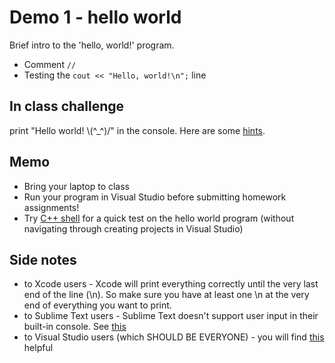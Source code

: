 # Demo 1 - hello world

Brief intro to the 'hello, world!' program. 
* Comment `//`
* Testing the `cout << "Hello, world!\n";` line

## In class challenge
print "Hello world! \\(^_^)/" in the console. Here are some [hints](http://stackoverflow.com/questions/1650981/how-do-you-output-the-symbol-using-cout).

## Memo
* Bring your laptop to class
* Run your program in Visual Studio before submitting homework assignments!
* Try [C++ shell](http://cpp.sh) for a quick test on the hello world program (without navigating through creating projects in Visual Studio)

## Side notes
* to Xcode users - Xcode will print everything correctly until the very last end of the line (\n). So make sure you have at least one \n at the very end of everything you want to print.
* to Sublime Text users - Sublime Text doesn't support user input in their built-in console. See [this](http://stackoverflow.com/questions/11599066/sublime-text-with-console-input-for-c-programs)
* to Visual Studio users (which SHOULD BE EVERYONE) - you will find [this](http://www.pic.ucla.edu/getting-started-with-microsoft-visual-studio-2012/) helpful 
